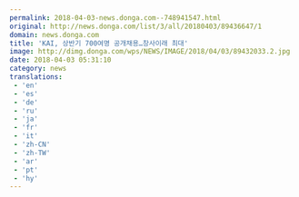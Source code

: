 ```yaml
---
permalink: 2018-04-03-news.donga.com--748941547.html
original: http://news.donga.com/list/3/all/20180403/89436647/1
domain: news.donga.com
title: 'KAI, 상반기 700여명 공개채용…창사이래 최대'
image: http://dimg.donga.com/wps/NEWS/IMAGE/2018/04/03/89432033.2.jpg
date: 2018-04-03 05:31:10
category: news
translations: 
 - 'en'
 - 'es'
 - 'de'
 - 'ru'
 - 'ja'
 - 'fr'
 - 'it'
 - 'zh-CN'
 - 'zh-TW'
 - 'ar'
 - 'pt'
 - 'hy'
---
```


